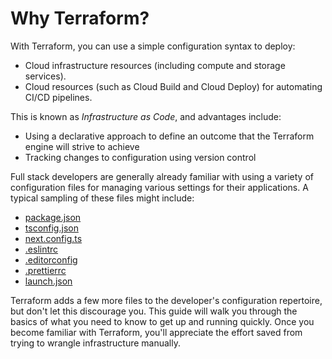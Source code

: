 # Why Terraform?

With Terraform, you can use a simple configuration syntax to deploy:

- Cloud infrastructure resources (including compute and storage services).
- Cloud resources (such as Cloud Build and Cloud Deploy) for automating CI/CD
  pipelines.

This is known as _Infrastructure as Code_, and advantages include:

- Using a declarative approach to define an outcome that the Terraform engine
  will strive to achieve
- Tracking changes to configuration using version control

Full stack developers are generally already familiar with using a variety of
configuration files for managing various settings for their applications. A
typical sampling of these files might include:

- [package.json](https://docs.npmjs.com/cli/v9/configuring-npm/package-json)
- [tsconfig.json](https://www.typescriptlang.org/docs/handbook/tsconfig-json.html)
- [next.config.ts](https://nextjs.org/docs/app/api-reference/next-config-js/runtime-configuration)
- [.eslintrc](https://eslint.org/docs/latest/use/configure/)
- [.editorconfig](https://editorconfig.org/)
- [.prettierrc](https://prettier.io/docs/en/configuration.html)
- [launch.json](https://code.visualstudio.com/docs/editor/debugging#_launch-configurations)

Terraform adds a few more files to the developer's configuration repertoire, but
don't let this discourage you. This guide will walk you through the basics of
what you need to know to get up and running quickly. Once you become familiar
with Terraform, you'll appreciate the effort saved from trying to wrangle
infrastructure manually.
